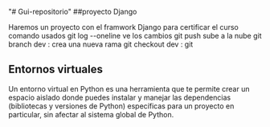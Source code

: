 "# Gui-repositorio" 
##proyecto Django

Haremos un proyecto con el framwork Django para certificar el curso
comando usados
git log --oneline ve los cambios
git push sube a la nube
git branch dev : crea una nueva rama
git checkout dev : 
git

## Entornos virtuales

Un entorno virtual en Python es una herramienta 
que te permite crear un espacio aislado donde puedes instalar 
y manejar las dependencias (bibliotecas y versiones de Python) 
específicas para un proyecto en particular, sin afectar al sistema global de Python.